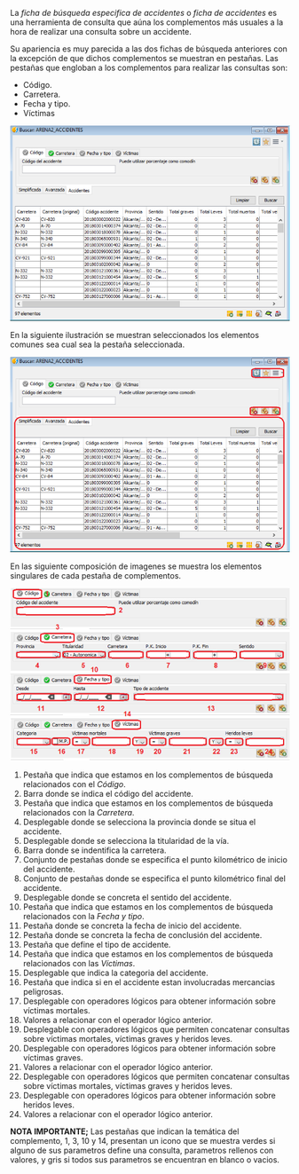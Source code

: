 La *ficha de búsqueda especifica de accidentes* o *ficha de accidentes* es una herramienta de consulta que aúna los complementos más usuales a la hora de realizar una consulta sobre un accidente.

Su apariencia es muy parecida a las dos fichas de búsqueda anteriores con la excepción de que dichos complementos se muestran en pestañas. Las pestañas que engloban a los complementos para realizar las consultas son:

* Código.
* Carretera.
* Fecha y tipo.
* Víctimas

![Ficha accidentes](ficha_accidentes_files/ficha_accidentes.png)

En la siguiente ilustración se muestran seleccionados los elementos comunes sea cual sea la pestaña seleccionada.

![Ficha accidentes con detalles](ficha_accidentes_files/ficha_accidentes_detalles.png)

En las siguiente composición de imagenes se muestra los elementos singulares de cada pestaña de complementos.

![Ficha accidentes información pestañas](ficha_accidentes_files/ficha_accidentes_pestanas_detalles.png)

1. Pestaña que indica que estamos en los complementos de búsqueda relacionados con el *Código*.
2. Barra donde se indica el código del accidente.
3. Pestaña que indica que estamos en los complementos de búsqueda relacionados con la *Carretera*.
4. Desplegable donde se selecciona la provincia donde se situa el accidente.
5. Desplegable donde se selecciona la titularidad de la vía.
6. Barra donde se indentifica la carretera.
7. Conjunto de pestañas donde se especifica el punto kilométrico de inicio del accidente.
8. Conjunto de pestañas donde se especifica el punto kilométrico final del accidente.
9. Desplegable donde se concreta el sentido del accidente.
10. Pestaña que indica que estamos en los complementos de búsqueda relacionados con la *Fecha y tipo*.
11. Pestaña donde se concreta la fecha de inicio del accidente.
12. Pestaña donde se concreta la fecha de conclusión del accidente.
13. Pestaña que define el tipo de accidente.
14. Pestaña que indica que estamos en los complementos de búsqueda relacionados con las *Víctimas*.
15. Desplegable que indica la categoria del accidente.
16. Pestaña que indica si en el accidente estan involucradas mercancias peligrosas.
17. Desplegable con operadores lógicos para obtener información sobre víctimas mortales.
18. Valores a relacionar con el operador lógico anterior.
19. Desplegable con operadores lógicos que permiten concatenar consultas sobre víctimas mortales, víctimas graves y heridos leves.
20. Desplegable con operadores lógicos para obtener información sobre víctimas graves.
21. Valores a relacionar con el operador lógico anterior.
22. Desplegable con operadores lógicos que permiten concatenar consultas sobre víctimas mortales, víctimas graves y heridos leves.
23. Desplegable con operadores lógicos para obtener información sobre heridos leves.
24. Valores a relacionar con el operador lógico anterior.

**NOTA IMPORTANTE;** Las pestañas que indican la temática del complemento, 1, 3, 10 y 14, presentan un icono que se muestra verdes si alguno de sus parametros define una consulta, parametros rellenos con valores, y gris si todos sus parametros se encuentran en blanco o vacios.
